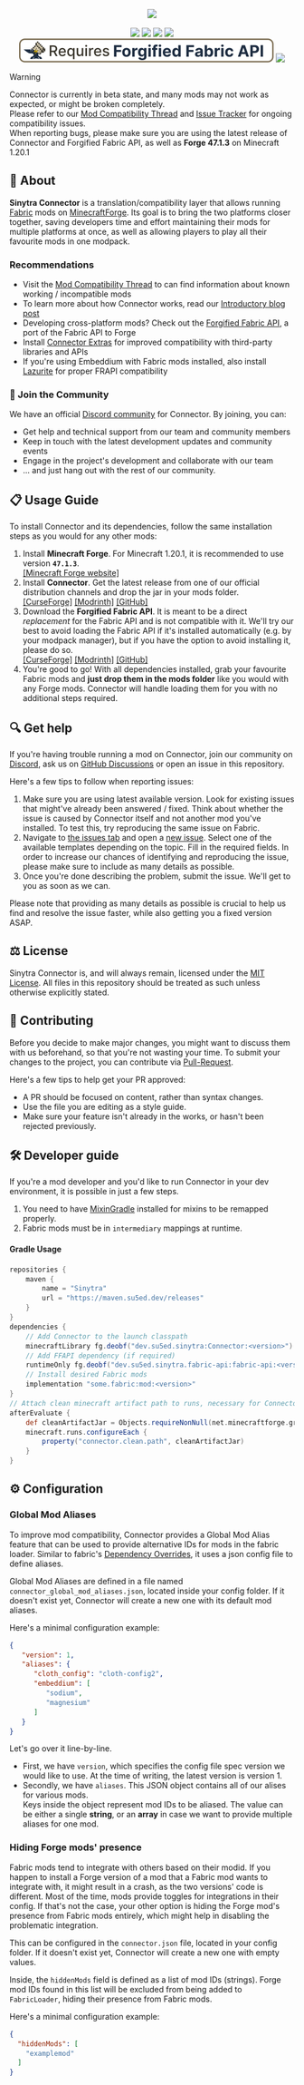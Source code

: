 <p align="center">
  <img src="https://github.com/Sinytra/Connector/assets/51261569/80106b55-dbd3-43d3-a00e-17075f03bcba">
</p>
<p align="center">
  <img src="https://github.com/Sinytra/Connector/actions/workflows/build.yml/badge.svg">
  <img src="https://img.shields.io/github/v/release/Sinytra/Connector?style=flat&label=Release&include_prereleases&sort=semver">
  <img src="https://cf.way2muchnoise.eu/title/sinytra-connector.svg">
  <img src="https://img.shields.io/modrinth/dt/u58R1TMW?color=00AF5C&label=modrinth&style=flat&logo=modrinth">
  <img src="https://raw.githubusercontent.com/Sinytra/.github/main/badges/forgified-fabric-api/compacter.svg">
  <img src="https://discordapp.com/api/guilds/1141048834177388746/widget.png?style=shield">
</p>

> [!WARNING]  
> Connector is currently in beta state, and many mods may not work as expected, or might be broken completely.  
> Please refer to our [Mod Compatibility Thread](https://github.com/Sinytra/Connector/discussions/12) and
> [Issue Tracker](https://github.com/Sinytra/Connector/issues) for ongoing compatibility issues.  
> When reporting bugs, please make sure you are using the latest release of Connector and Forgified Fabric API,
> as well as **Forge 47.1.3** on Minecraft 1.20.1

## 📖 About

**Sinytra Connector** is a translation/compatibility layer that allows running [Fabric](https://fabricmc.net) mods
on [MinecraftForge](https://minecraftforge.net). Its goal is to bring the two platforms closer together, saving
developers time and effort maintaining their mods for multiple platforms at once, as well as allowing players to play
all their favourite mods in one modpack.

### Recommendations

- Visit the [Mod Compatibility Thread](https://github.com/Sinytra/Connector/discussions/12) to can find information about known working / incompatible mods
- To learn more about how Connector works, read our [Introductory blog post](https://github.com/Sinytra/Connector/discussions/11)
- Developing cross-platform mods? Check out the [Forgified Fabric API](https://github.com/Sinytra/ForgifiedFabricAPI), a port of the Fabric API to Forge
- Install [Connector Extras](https://github.com/Sinytra/ConnectorExtras) for improved compatibility with third-party libraries and APIs
- If you're using Embeddium with Fabric mods installed, also install [Lazurite](https://modrinth.com/mod/lazurite) for proper FRAPI compatibility

### 💬 Join the Community

We have an official [Discord community](https://discord.gg/mamk7z3TKZ) for Connector. By joining, you can:

- Get help and technical support from our team and community members
- Keep in touch with the latest development updates and community events
- Engage in the project's development and collaborate with our team
- ... and just hang out with the rest of our community.

## 📋 Usage Guide

To install Connector and its dependencies, follow the same installation steps as you would for any other mods:

1. Install **Minecraft Forge**. For Minecraft 1.20.1, it is recommended to use version **`47.1.3`**.  
[\[Minecraft Forge website\]](https://files.minecraftforge.net)
2. Install **Connector**. Get the latest release from one of our official distribution channels and drop the jar in your mods folder.  
[\[CurseForge\]](https://legacy.curseforge.com/minecraft/mc-mods/sinytra-connector) [\[Modrinth\]](https://modrinth.com/mod/connector) [\[GitHub\]](https://github.com/Sinytra/Connector/releases)
4. Download the **Forgified Fabric API**.
   It is meant to be a direct *replacement* for the Fabric API and is not compatible with it.
   We'll try our best to avoid loading the Fabric API if it's installed automatically (e.g.
   by your modpack manager), but if you have the option to avoid installing it, please do so.  
[\[CurseForge\]](https://legacy.curseforge.com/minecraft/mc-mods/forgified-fabric-api) [\[Modrinth\]](https://modrinth.com/mod/forgified-fabric-api) [\[GitHub\]](https://github.com/Sinytra/ForgifiedFabricAPI/releases/latest)
5. You're good to go! With all dependencies installed, grab your favourite Fabric mods and
   **just drop them in the mods folder** like you would with any Forge mods. Connector will handle loading them for you
   with no additional steps required.

## 🔍 Get help

If you're having trouble running a mod on Connector, join our community on [Discord](https://discord.gg/mamk7z3TKZ), ask us
on [GitHub Discussions](https://github.com/Sinytra/Connector/discussions) or open an issue in this repository.

Here's a few tips to follow when reporting issues:

1. Make sure you are using latest available version. Look for existing issues that might've already been answered /
   fixed. Think about whether the issue is caused by Connector itself and not another mod you've installed. To test
   this, try reproducing the same issue on Fabric.
2. Navigate to [the issues tab](https://github.com/Sinytra/Connector/issues) and open
   a [new issue](https://github.com/Sinytra/Connector/issues/new/choose). Select one of the available templates
   depending on the topic. Fill in the required fields. In order to increase our chances of identifying and reproducing
   the issue, please make sure to include as many details as possible.
3. Once you're done describing the problem, submit the issue. We'll get to you as soon as we can.

Please note that providing as many details as possible is crucial to help us find and resolve the issue faster, while
also getting you a fixed version ASAP.

## ⚖️ License

Sinytra Connector is, and will always remain, licensed under the [MIT License](https://github.com/Sinytra/Connector/blob/master/LICENSE). All files in this repository should be
treated as such unless otherwise explicitly stated.

## 🤝 Contributing

Before you decide to make major changes, you might want to discuss them with us beforehand, so that you're not wasting
your time.
To submit your changes to the project, you can contribute
via [Pull-Request](https://help.github.com/articles/creating-a-pull-request).

Here's a few tips to help get your PR approved:

* A PR should be focused on content, rather than syntax changes.
* Use the file you are editing as a style guide.
* Make sure your feature isn't already in the works, or hasn't been rejected previously.

## 🛠️ Developer guide

If you're a mod developer and you'd like to run Connector in your dev environment, it is possible in just a few steps.

1. You need to have [MixinGradle](https://github.com/SpongePowered/MixinGradle) installed for mixins to be remapped
   properly.
2. Fabric mods must be in `intermediary` mappings at runtime.

#### Gradle Usage

```groovy
repositories {
    maven {
        name = "Sinytra"
        url = "https://maven.su5ed.dev/releases"
    }
}
dependencies {
    // Add Connector to the launch classpath
    minecraftLibrary fg.deobf("dev.su5ed.sinytra:Connector:<version>")
    // Add FFAPI dependency (if required)
    runtimeOnly fg.deobf("dev.su5ed.sinytra.fabric-api:fabric-api:<version>")
    // Install desired Fabric mods 
    implementation "some.fabric:mod:<version>"
}
// Attach clean minecraft artifact path to runs, necessary for Connector to work
afterEvaluate {
    def cleanArtifactJar = Objects.requireNonNull(net.minecraftforge.gradle.common.util.MavenArtifactDownloader.generate(project, "net.minecraft:joined:${project.MCP_VERSION}:srg", true), "Cannot find clean minecraft artifact")
    minecraft.runs.configureEach {
        property("connector.clean.path", cleanArtifactJar)
    }
}
```

## ⚙️ Configuration

### Global Mod Aliases

To improve mod compatibility, Connector provides a Global Mod Alias feature that can be used to provide alternative IDs
for mods in the fabric loader. Similar to fabric's [Dependency Overrides](https://fabricmc.net/wiki/tutorial:dependency_overrides),
it uses a json config file to define aliases.

Global Mod Aliases are defined in a file named `connector_global_mod_aliases.json`, located inside your config folder.
If it doesn't exist yet, Connector will create a new one with its default mod aliases.

Here's a minimal configuration example:
```json
{
   "version": 1,
   "aliases": {
      "cloth_config": "cloth-config2",
      "embeddium": [
         "sodium",
         "magnesium"
      ]
   }
}
```

Let's go over it line-by-line.
- First, we have `version`, which specifies the config file spec version we would like to use.
  At the time of writing, the latest version is version 1.
- Secondly, we have `aliases`. This JSON object contains all of our alises for various mods.  
  Keys inside the object represent mod IDs to be aliased. The value can be either a single **string**, or an **array** in case
  we want to provide multiple aliases for one mod.

### Hiding Forge mods' presence

Fabric mods tend to integrate with others based on their modid. If you happen to install a Forge version of a mod that
a Fabric mod wants to integrate with, it might result in a crash, as the two versions' code is different.
Most of the time, mods provide toggles for integrations in their config. If that's not the case, your other option is
hiding the Forge mod's presence from Fabric mods entirely, which might help in disabling the problematic integration.

This can be configured in the `connector.json` file, located in your config folder.
If it doesn't exist yet, Connector will create a new one with empty values.

Inside, the `hiddenMods` field is defined as a list of mod IDs (strings). Forge mod IDs found in this list will be
excluded from being added to `FabricLoader`, hiding their presence from Fabric mods.

Here's a minimal configuration example:
```json
{
  "hiddenMods": [
    "examplemod"
  ]
}
```
